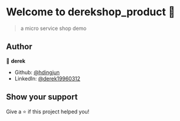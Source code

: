# Welcome to derekshop_product 👋

> a micro service shop demo

## Author

👤 **derek**

* Github: [@hdingjun](https://github.com/hdingjun)
* LinkedIn: [@derek19960312](https://linkedin.com/in/derek19960312)

## Show your support

Give a ⭐️ if this project helped you!

